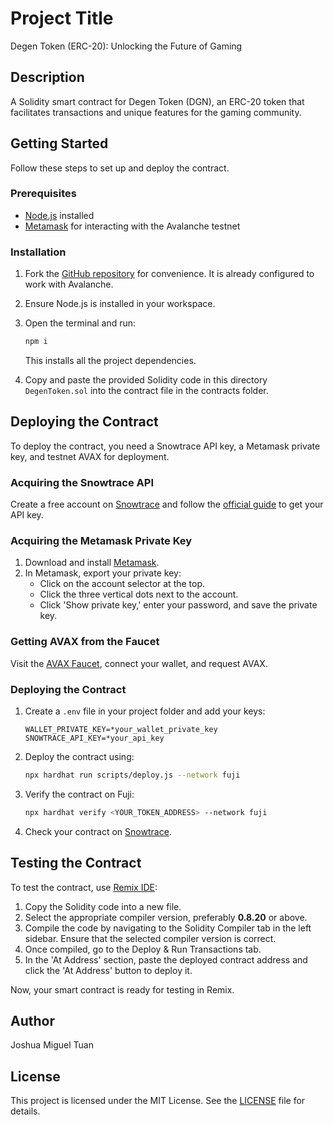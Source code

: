 # Project Title
Degen Token (ERC-20): Unlocking the Future of Gaming

## Description
A Solidity smart contract for Degen Token (DGN), an ERC-20 token that facilitates transactions and unique features for the gaming community.

## Getting Started
Follow these steps to set up and deploy the contract.

### Prerequisites
- [Node.js](https://nodejs.org/) installed
- [Metamask](https://metamask.io/) for interacting with the Avalanche testnet

### Installation
1. Fork the [GitHub repository](https://github.com/Metacrafters/DegenToken) for convenience. It is already configured to work with Avalanche.
2. Ensure Node.js is installed in your workspace.
3. Open the terminal and run:
    ```bash
    npm i
    ```
    This installs all the project dependencies.

4. Copy and paste the provided Solidity code in this directory `DegenToken.sol` into the contract file in the contracts folder.

## Deploying the Contract
To deploy the contract, you need a Snowtrace API key, a Metamask private key, and testnet AVAX for deployment.

### Acquiring the Snowtrace API
Create a free account on [Snowtrace](https://snowtrace.io/) and follow the [official guide](https://docs.snowtrace.io/getting-started/viewing-api-usage-statistics) to get your API key.

### Acquiring the Metamask Private Key
1. Download and install [Metamask](https://metamask.io/download/).
2. In Metamask, export your private key:
   - Click on the account selector at the top.
   - Click the three vertical dots next to the account.
   - Click 'Show private key,' enter your password, and save the private key.

### Getting AVAX from the Faucet
Visit the [AVAX Faucet](https://core.app/tools/testnet-faucet/?subnet=c&token=c), connect your wallet, and request AVAX.

### Deploying the Contract
1. Create a `.env` file in your project folder and add your keys:
    ```
    WALLET_PRIVATE_KEY=*your_wallet_private_key
    SNOWTRACE_API_KEY=*your_api_key
    ```

2. Deploy the contract using:
    ```bash
    npx hardhat run scripts/deploy.js --network fuji
    ```

3. Verify the contract on Fuji:
    ```bash
    npx hardhat verify <YOUR_TOKEN_ADDRESS> --network fuji
    ```

4. Check your contract on [Snowtrace](https://testnet.snowtrace.io/).

## Testing the Contract
To test the contract, use [Remix IDE](https://remix.ethereum.org/):

1. Copy the Solidity code into a new file.
2. Select the appropriate compiler version, preferably **0.8.20** or above.
3. Compile the code by navigating to the Solidity Compiler tab in the left sidebar. Ensure that the selected compiler version is correct.
4. Once compiled, go to the Deploy & Run Transactions tab.
5. In the 'At Address' section, paste the deployed contract address and click the 'At Address' button to deploy it.

Now, your smart contract is ready for testing in Remix.


## Author
Joshua Miguel Tuan

## License
This project is licensed under the MIT License. See the [LICENSE](LICENSE) file for details.
